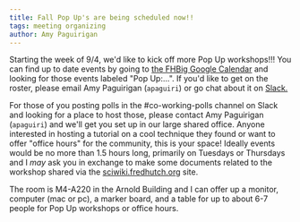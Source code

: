 ```yaml
---
title: Fall Pop Up's are being scheduled now!!
tags: meeting organizing
author: Amy Paguirigan
---
```

Starting the week of 9/4, we'd like to kick off more Pop Up workshops!!!  You can find up to date events by going to [the FHBig Google Calendar](https://calendar.google.com/calendar?cid=Z2QzMGRsaWZyaTRmdTdoMTA0Y3VxZGowZGdAZ3JvdXAuY2FsZW5kYXIuZ29vZ2xlLmNvbQ) and looking for those events labeled "Pop Up:...".  If you'd like to get on the roster, please email Amy Paguirigan (`apaguiri`) or go chat about it on [Slack.](https://fhbig.slack.com)  

For those of you posting polls in the #co-working-polls channel on Slack and looking for a place to host those, please contact Amy Paguirigan (`apaguiri`) and we'll get you set up in our large shared office.  Anyone interested in hosting a tutorial on a cool technique they found or want to offer "office hours" for the community, this is your space! Ideally events would be no more than 1.5 hours long, primarily on Tuesdays or Thursdays and I *may* ask you in exchange to make some documents related to the workshop shared via the [sciwiki.fredhutch.org](http://sciwiki.fredhutch.org/) site.

The room is M4-A220 in the Arnold Building and I can offer up a monitor, computer (mac or pc), a marker board, and a table for up to about 6-7 people for Pop Up workshops or office hours.
